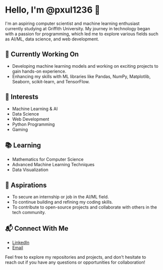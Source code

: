 # Hello, I'm @pxul1236 👋

I'm an aspiring computer scientist and machine learning enthusiast currently studying at Griffith University. My journey in technology began with a passion for programming, which led me to explore various fields such as AI/ML, data science, and web development.

## 🔭 Currently Working On

- Developing machine learning models and working on exciting projects to gain hands-on experience.
- Enhancing my skills with ML libraries like Pandas, NumPy, Matplotlib, Seaborn, scikit-learn, and TensorFlow.

## 💼 Interests

- Machine Learning & AI
- Data Science
- Web Development
- Python Programming
- Gaming

## 📚 Learning

- Mathematics for Computer Science
- Advanced Machine Learning Techniques
- Data Visualization

## 🎯 Aspirations

- To secure an internship or job in the AI/ML field.
- To continue building and refining my coding skills.
- To contribute to open-source projects and collaborate with others in the tech community.

## 📬 Connect With Me

- [LinkedIn](https://www.linkedin.com/in/paul-cj-103x/)
- [Email](mailto:[paulcj103@gmail.com])

Feel free to explore my repositories and projects, and don't hesitate to reach out if you have any questions or opportunities for collaboration!
